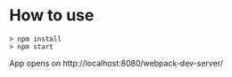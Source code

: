 # How to use

```
> npm install
> npm start
```
App opens on http://localhost:8080/webpack-dev-server/
